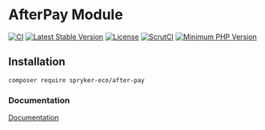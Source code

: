 # AfterPay Module

[![CI](https://github.com/spryker-eco/after-pay/workflows/CI/badge.svg?branch=master)](https://github.com/spryker-eco/after-pay/actions?query=workflow%3ACI+branch%3Amaster)
[![Latest Stable Version](https://poser.pugx.org/spryker-eco/after-pay/v/stable.svg)](https://packagist.org/packages/spryker-eco/after-pay)
[![License](https://img.shields.io/github/license/spryker-eco/after-pay.svg?b=master)](https://github.com/spryker-eco/after-pay)
[![ScrutCI](https://scrutinizer-ci.com/g/spryker-eco/after-pay/badges/build.png?b=master)](https://scrutinizer-ci.com/g/spryker-eco/after-pay/build-status/master)
[![Minimum PHP Version](https://img.shields.io/badge/php-%3E%3D%207.3-8892BF.svg)](https://php.net/)

## Installation

```
composer require spryker-eco/after-pay
```

### Documentation

[Documentation](https://documentation.spryker.com/industry_partners/payment/afterpay/afterpay.htm)
